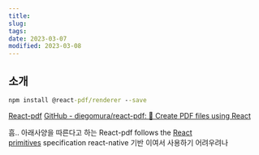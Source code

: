 ```yaml
---
title:
slug:
tags:
date: 2023-03-07
modified: 2023-03-08
---
```


## 소개

```cmd
npm install @react-pdf/renderer --save
```

[React-pdf](https://react-pdf.org/)
[GitHub - diegomura/react-pdf: 📄 Create PDF files using React](https://github.com/diegomura/react-pdf)

흠.. 아래사양을 따른다고 하는
React-pdf follows the [React primitives](https://github.com/lelandrichardson/react-primitives) specification
react-native 기반 이여서 사용하기 어려우려나
